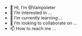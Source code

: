 - 👋 Hi, I’m @Vampxleter
- 👀 I’m interested in ...
- 🌱 I’m currently learning ...
- 💞️ I’m looking to collaborate on ...
- 📫 How to reach me ...

<!---
Vampxleter/Vampxleter is a ✨ special ✨ repository because its `README.md` (this file) appears on your GitHub profile.
You can click the Preview link to take a look at your changes.
--->
